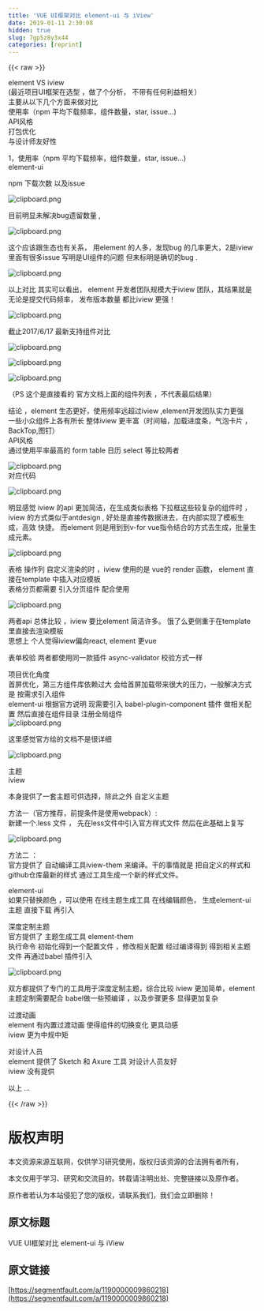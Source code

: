 ```yaml
---
title: 'VUE UI框架对比 element-ui 与 iView' 
date: 2019-01-11 2:30:08
hidden: true
slug: 7gp5z8y3x44
categories: [reprint]
---
```


{{< raw >}}

                    
<p>element VS iview<br>(最近项目UI框架在选型 ，做了个分析， 不带有任何利益相关）<br>主要从以下几个方面来做对比<br>使用率（npm 平均下载频率，组件数量，star, issue…)<br>API风格<br>打包优化<br>与设计师友好性</p>
<p>1，使用率（npm 平均下载频率，组件数量，star, issue…)<br>element-ui</p>
<p>npm 下载次数 以及issue</p>
<p><span class="img-wrap"><img data-src="/img/bVPxg6?w=1860&amp;h=768" src="https://static.alili.tech/img/bVPxg6?w=1860&amp;h=768" alt="clipboard.png" title="clipboard.png" style="cursor: pointer; display: inline;"></span></p>
<p>目前明显未解决bug遗留数量  ,</p>
<p><span class="img-wrap"><img data-src="/img/bVPxho?w=2044&amp;h=802" src="https://static.alili.tech/img/bVPxho?w=2044&amp;h=802" alt="clipboard.png" title="clipboard.png" style="cursor: pointer; display: inline;"></span></p>
<p>这个应该跟生态也有关系， 用element 的人多，发现bug 的几率更大，2是iview 里面有很多issue 写明是UI组件的问题 但未标明是确切的bug .</p>
<p><span class="img-wrap"><img data-src="/img/bVPxhC?w=2042&amp;h=958" src="https://static.alili.tech/img/bVPxhC?w=2042&amp;h=958" alt="clipboard.png" title="clipboard.png" style="cursor: pointer; display: inline;"></span></p>
<p>以上对比 其实可以看出， element 开发者团队规模大于iview 团队，其结果就是 无论是提交代码频率， 发布版本数量 都比iview 更强！</p>
<p><span class="img-wrap"><img data-src="/img/bVPxhN?w=1950&amp;h=1118" src="https://static.alili.tech/img/bVPxhN?w=1950&amp;h=1118" alt="clipboard.png" title="clipboard.png" style="cursor: pointer; display: inline;"></span></p>
<p>截止2017/6/17 最新支持组件对比</p>
<p><span class="img-wrap"><img data-src="/img/bVPxhY?w=900&amp;h=1420" src="https://static.alili.tech/img/bVPxhY?w=900&amp;h=1420" alt="clipboard.png" title="clipboard.png" style="cursor: pointer; display: inline;"></span></p>
<p><span class="img-wrap"><img data-src="/img/bVPxib?w=902&amp;h=1432" src="https://static.alili.tech/img/bVPxib?w=902&amp;h=1432" alt="clipboard.png" title="clipboard.png" style="cursor: pointer; display: inline;"></span></p>
<p><span class="img-wrap"><img data-src="/img/bVPxig?w=896&amp;h=702" src="https://static.alili.tech/img/bVPxig?w=896&amp;h=702" alt="clipboard.png" title="clipboard.png" style="cursor: pointer; display: inline;"></span></p>
<p>（PS 这个是直接看的 官方文档上面的组件列表 ，不代表最后结果）</p>
<p>结论 ，element 生态更好，使用频率远超过iview ,element开发团队实力更强<br>一些小众组件上各有所长 整体iview 更丰富（时间轴，加载进度条，气泡卡片 ，BackTop,图钉）<br>API风格<br>通过使用平率最高的 form table 日历 select 等比较两者</p>
<p><span class="img-wrap"><img data-src="/img/bVPxiO?w=2014&amp;h=898" src="https://static.alili.tech/img/bVPxiO?w=2014&amp;h=898" alt="clipboard.png" title="clipboard.png" style="cursor: pointer; display: inline;"></span><br>对应代码</p>
<p><span class="img-wrap"><img data-src="/img/bVPxi4?w=1990&amp;h=822" src="https://static.alili.tech/img/bVPxi4?w=1990&amp;h=822" alt="clipboard.png" title="clipboard.png" style="cursor: pointer;"></span></p>
<p>明显感觉 iview 的api 更加简洁，在生成类似表格 下拉框这些较复杂的组件时 ， iview 的方式类似于antdesign , 好处是直接传数据进去，在内部实现了模板生成，高效 快捷。 而element 则是用到到v-for vue指令结合的方式去生成，批量生成元素。</p>
<p><span class="img-wrap"><img data-src="/img/bVPxi9?w=1990&amp;h=578" src="https://static.alili.tech/img/bVPxi9?w=1990&amp;h=578" alt="clipboard.png" title="clipboard.png" style="cursor: pointer; display: inline;"></span></p>
<p>表格 操作列 自定义渲染的时 ，iview 使用的是 vue的 render 函数， element 直接在template 中插入对应模板 <br>表格分页都需要 引入分页组件 配合使用</p>
<p><span class="img-wrap"><img data-src="/img/bVPxjl?w=1996&amp;h=1038" src="https://static.alili.tech/img/bVPxjl?w=1996&amp;h=1038" alt="clipboard.png" title="clipboard.png" style="cursor: pointer; display: inline;"></span></p>
<p>两者api 总体比较 ，iview 要比element 简洁许多。 饿了么更侧重于在template里直接去渲染模板<br>思想上 个人觉得iview偏向react, element 更vue</p>
<p>表单校验 两者都使用同一款插件 async-validator 校验方式一样</p>
<p>项目优化角度<br>首屏优化，第三方组件库依赖过大 会给首屏加载带来很大的压力，一般解决方式是 按需求引入组件<br>element-ui 根据官方说明 现需要引入 babel-plugin-component 插件 做相关配置 然后直接在组件目录 注册全局组件<br><span class="img-wrap"><img data-src="/img/bVPxxQ?w=1128&amp;h=778" src="https://static.alili.tech/img/bVPxxQ?w=1128&amp;h=778" alt="clipboard.png" title="clipboard.png" style="cursor: pointer; display: inline;"></span></p>
<p>这里感觉官方给的文档不是很详细 </p>
<p><span class="img-wrap"><img data-src="/img/bVPxx4?w=1994&amp;h=736" src="https://static.alili.tech/img/bVPxx4?w=1994&amp;h=736" alt="clipboard.png" title="clipboard.png" style="cursor: pointer; display: inline;"></span></p>
<p>主题<br>iview</p>
<p>本身提供了一套主题可供选择，除此之外 自定义主题</p>
<p>方法一（官方推荐，前提条件是使用webpack）:<br>新建一个.less 文件 ， 先在less文件中引入官方样式文件 然后在此基础上复写</p>
<p><span class="img-wrap"><img data-src="/img/bVPxx9?w=860&amp;h=230" src="https://static.alili.tech/img/bVPxx9?w=860&amp;h=230" alt="clipboard.png" title="clipboard.png" style="cursor: pointer; display: inline;"></span></p>
<p>方法二 ： <br>官方提供了 自动编译工具iview-them 来编译。干的事情就是 把自定义的样式和 github仓库最新的样式 通过工具生成一个新的样式文件。</p>
<p>element-ui<br>如果只替换颜色 ，可以使用 在线主题生成工具 在线编辑颜色， 生成element-ui 主题 直接下载 再引入</p>
<p>深度定制主题<br>官方提供了 主题生成工具 element-them <br>执行命令 初始化得到一个配置文件 ，修改相关配置 经过编译得到 得到相关主题文件 再通过babel 插件引入</p>
<p><span class="img-wrap"><img data-src="/img/bVPxyb?w=518&amp;h=332" src="https://static.alili.tech/img/bVPxyb?w=518&amp;h=332" alt="clipboard.png" title="clipboard.png" style="cursor: pointer;"></span></p>
<p>双方都提供了专门的工具用于深度定制主题，综合比较 iview 更加简单，element 主题定制需要配合 babel做一些预编译 ，以及步骤更多 显得更加复杂</p>
<p>过渡动画<br>element 有内置过渡动画 使得组件的切换变化 更具动感<br>iview 更为中规中矩</p>
<p>对设计人员<br>element 提供了 Sketch 和 Axure 工具 对设计人员友好<br>iview 没有提供</p>
<p>以上 ...</p>

                
{{< /raw >}}

# 版权声明
本文资源来源互联网，仅供学习研究使用，版权归该资源的合法拥有者所有，

本文仅用于学习、研究和交流目的。转载请注明出处、完整链接以及原作者。

原作者若认为本站侵犯了您的版权，请联系我们，我们会立即删除！

## 原文标题
VUE UI框架对比 element-ui 与 iView

## 原文链接
[https://segmentfault.com/a/1190000009860218](https://segmentfault.com/a/1190000009860218)

